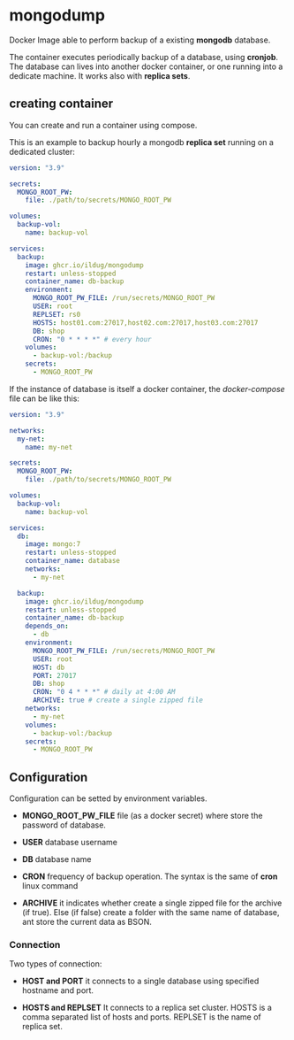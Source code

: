 # mongodump

Docker Image able to perform backup of a existing **mongodb** database.

The container executes periodically backup of a database, using **cronjob**. The database can lives into another docker container, or one running into a dedicate machine. It works also with **replica sets**.

## creating container

You can create and run a container using compose.

This is an example to backup hourly a mongodb **replica set** running on a dedicated cluster:

```yaml
version: "3.9"

secrets:
  MONGO_ROOT_PW:
    file: ./path/to/secrets/MONGO_ROOT_PW

volumes:
  backup-vol:
    name: backup-vol

services:
  backup:
    image: ghcr.io/ildug/mongodump
    restart: unless-stopped
    container_name: db-backup
    environment:
      MONGO_ROOT_PW_FILE: /run/secrets/MONGO_ROOT_PW
      USER: root
      REPLSET: rs0
      HOSTS: host01.com:27017,host02.com:27017,host03.com:27017
      DB: shop
      CRON: "0 * * * *" # every hour
    volumes:
      - backup-vol:/backup
    secrets:
      - MONGO_ROOT_PW
```

If the instance of database is itself a docker container, the _docker-compose_ file can be like this:

```yaml
version: "3.9"

networks:
  my-net:
    name: my-net

secrets:
  MONGO_ROOT_PW:
    file: ./path/to/secrets/MONGO_ROOT_PW

volumes:
  backup-vol:
    name: backup-vol

services:
  db:
    image: mongo:7
    restart: unless-stopped
    container_name: database
    networks:
      - my-net

  backup:
    image: ghcr.io/ildug/mongodump
    restart: unless-stopped
    container_name: db-backup
    depends_on:
      - db
    environment:
      MONGO_ROOT_PW_FILE: /run/secrets/MONGO_ROOT_PW
      USER: root
      HOST: db
      PORT: 27017
      DB: shop
      CRON: "0 4 * * *" # daily at 4:00 AM
      ARCHIVE: true # create a single zipped file
    networks:
      - my-net
    volumes:
      - backup-vol:/backup
    secrets:
      - MONGO_ROOT_PW
```

## Configuration

Configuration can be setted by environment variables.

- **MONGO_ROOT_PW_FILE**
  file (as a docker secret) where store the password of database.

- **USER**
  database username

- **DB**
  database name

- **CRON**
  frequency of backup operation. The syntax is the same of **cron** linux command

- **ARCHIVE**
  it indicates whether create a single zipped file for the archive (if true). Else (if false) create a folder with the same name of database, ant store the current data as BSON.

### Connection

Two types of connection:

- **HOST and PORT**
  it connects to a single database using specified hostname and port.

- **HOSTS and REPLSET**
  It connects to a replica set cluster. HOSTS is a comma separated list of hosts and ports. REPLSET is the name of replica set.

